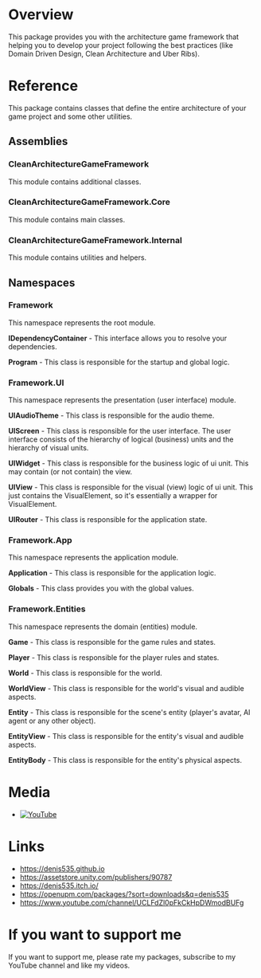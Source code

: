 # Overview
This package provides you with the architecture game framework that helping you to develop your project following the best practices (like Domain Driven Design, Clean Architecture and Uber Ribs).

# Reference
This package contains classes that define the entire architecture of your game project and some other utilities.

## Assemblies
### CleanArchitectureGameFramework
This module contains additional classes.
### CleanArchitectureGameFramework.Core
This module contains main classes.
### CleanArchitectureGameFramework.Internal
This module contains utilities and helpers.

## Namespaces
### Framework
This namespace represents the root module.

**IDependencyContainer** -
This interface allows you to resolve your dependencies.

**Program** -
This class is responsible for the startup and global logic.

### Framework.UI
This namespace represents the presentation (user interface) module.

**UIAudioTheme** -
This class is responsible for the audio theme.

**UIScreen** -
This class is responsible for the user interface.
The user interface consists of the hierarchy of logical (business) units and the hierarchy of visual units.

**UIWidget** -
This class is responsible for the business logic of ui unit. This may contain (or not contain) the view.

**UIView** -
This class is responsible for the visual (view) logic of ui unit.
This just contains the VisualElement, so it's essentially a wrapper for VisualElement.

**UIRouter** -
This class is responsible for the application state.

### Framework.App
This namespace represents the application module.

**Application** -
This class is responsible for the application logic.

**Globals** -
This class provides you with the global values.

### Framework.Entities
This namespace represents the domain (entities) module.

**Game** -
This class is responsible for the game rules and states.

**Player** -
This class is responsible for the player rules and states.

**World** -
This class is responsible for the world.

**WorldView** -
This class is responsible for the world's visual and audible aspects.

**Entity** -
This class is responsible for the scene's entity (player's avatar, AI agent or any other object).

**EntityView** -
This class is responsible for the entity's visual and audible aspects.

**EntityBody** -
This class is responsible for the entity's physical aspects.

# Media
- [![YouTube](https://img.youtube.com/vi/JQobAqfakJQ/0.jpg)](https://youtu.be/JQobAqfakJQ)

# Links
- https://denis535.github.io
- https://assetstore.unity.com/publishers/90787
- https://denis535.itch.io/
- https://openupm.com/packages/?sort=downloads&q=denis535
- https://www.youtube.com/channel/UCLFdZl0pFkCkHpDWmodBUFg

# If you want to support me
If you want to support me, please rate my packages, subscribe to my YouTube channel and like my videos.
